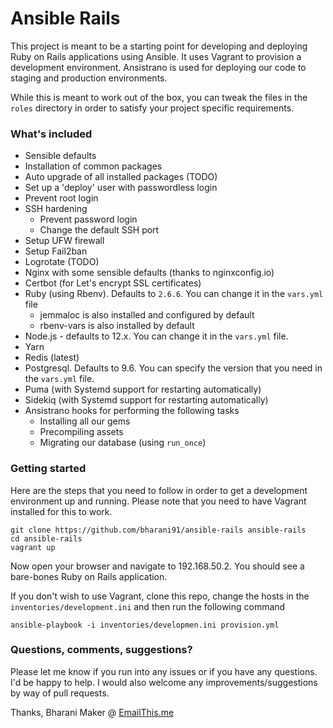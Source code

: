 # Ansible Rails 

This project is meant to be a starting point for developing and deploying Ruby on Rails applications using Ansible. It uses Vagrant to provision a development environment. Ansistrano is used for deploying our code to staging and production environments.

While this is meant to work out of the box, you can tweak the files in the `roles` directory in order to satisfy your project specific requirements. 

### What's included
* Sensible defaults
* Installation of common packages
* Auto upgrade of all installed packages (TODO)
* Set up a 'deploy' user with passwordless login
* Prevent root login
* SSH hardening
    * Prevent password login
    * Change the default SSH port
* Setup UFW firewall
* Setup Fail2ban
* Logrotate (TODO)
* Nginx with some sensible defaults (thanks to nginxconfig.io)
* Certbot (for Let's encrypt SSL certificates)
* Ruby (using Rbenv). Defaults to `2.6.6`. You can change it in the `vars.yml` file
    * jemmaloc is also installed and configured by default
    * rbenv-vars is also installed by default
* Node.js - defaults to 12.x. You can change it in the `vars.yml` file.
* Yarn
* Redis (latest)
* Postgresql. Defaults to 9.6. You can specify the version that you need in the `vars.yml` file.
* Puma (with Systemd support for restarting automatically)
* Sidekiq (with Systemd support for restarting automatically)
* Ansistrano hooks for performing the following tasks
    * Installing all our gems
    * Precompiling assets
    * Migrating our database (using `run_once`)


### Getting started
Here are the steps that you need to follow in order to get a development environment up and running. Please note that you need to have Vagrant installed for this to work.
```
git clone https://github.com/bharani91/ansible-rails ansible-rails
cd ansible-rails
vagrant up
```
Now open your browser and navigate to 192.168.50.2. You should see a bare-bones Ruby on Rails application. 

If you don't wish to use Vagrant, clone this repo, change the hosts in the `inventories/development.ini` and then run the following command
```
ansible-playbook -i inventories/developmen.ini provision.yml
```


### Questions, comments, suggestions?
Please let me know if you run into any issues or if you have any questions. I'd be happy to help. I would also welcome any improvements/suggestions by way of pull requests.

Thanks,
Bharani
Maker @ [EmailThis.me](https://www.emailthis.me)